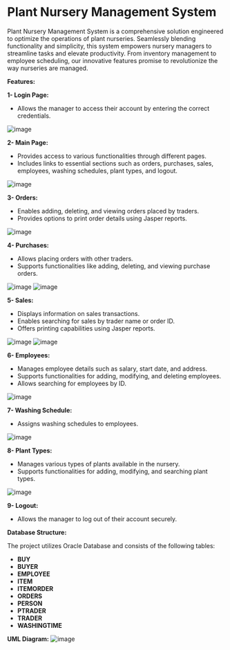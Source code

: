# Plant Nursery Management System

Plant Nursery Management System is a comprehensive solution engineered to optimize the operations of plant nurseries. Seamlessly blending functionality and simplicity, this system empowers nursery managers to streamline tasks and elevate productivity. From inventory management to employee scheduling, our innovative features promise to revolutionize the way nurseries are managed.

**Features:**

**1- Login Page:**
* Allows the manager to access their account by entering the correct credentials.
  
![image](https://github.com/AbdelrahmanJaber/Plant-Nursery-Management-System/assets/113253216/d8af2d64-5a4b-4320-87ec-5503fd49f1e8)

**2- Main Page:**
* Provides access to various functionalities through different pages.
* Includes links to essential sections such as orders, purchases, sales, employees, washing schedules, plant types, and logout.

![image](https://github.com/AbdelrahmanJaber/Plant-Nursery-Management-System/assets/113253216/9f66cd20-b88b-4cf6-8b9f-54ced8831036)

**3- Orders:**
* Enables adding, deleting, and viewing orders placed by traders.
* Provides options to print order details using Jasper reports.

![image](https://github.com/AbdelrahmanJaber/Plant-Nursery-Management-System/assets/113253216/abdc81f4-3a8d-493f-bf67-644ab8553fb7)

**4- Purchases:**
* Allows placing orders with other traders.
* Supports functionalities like adding, deleting, and viewing purchase orders.

![image](https://github.com/AbdelrahmanJaber/Plant-Nursery-Management-System/assets/113253216/f9470876-3968-44ed-a1d2-d5755302c7de)
![image](https://github.com/AbdelrahmanJaber/Plant-Nursery-Management-System/assets/113253216/24420f6a-d12e-4cee-a90d-4c1def79ac36)

**5- Sales:**
* Displays information on sales transactions.
* Enables searching for sales by trader name or order ID.
* Offers printing capabilities using Jasper reports.

![image](https://github.com/AbdelrahmanJaber/Plant-Nursery-Management-System/assets/113253216/c05caa52-26fc-4315-ad39-34f77bb36c05)
![image](https://github.com/AbdelrahmanJaber/Plant-Nursery-Management-System/assets/113253216/5dfafa90-7d86-49bd-85c5-16adcb53d467)

**6- Employees:**
* Manages employee details such as salary, start date, and address.
* Supports functionalities for adding, modifying, and deleting employees.
* Allows searching for employees by ID.

![image](https://github.com/AbdelrahmanJaber/Plant-Nursery-Management-System/assets/113253216/8216aa1b-991a-4c88-acde-fc8e07793f00)

**7- Washing Schedule:**
* Assigns washing schedules to employees.

![image](https://github.com/AbdelrahmanJaber/Plant-Nursery-Management-System/assets/113253216/694123bd-ead9-48f3-a655-6f6373aafc35)

**8- Plant Types:**
* Manages various types of plants available in the nursery.
* Supports functionalities for adding, modifying, and searching plant types.

![image](https://github.com/AbdelrahmanJaber/Plant-Nursery-Management-System/assets/113253216/52c23ebe-09d9-47e0-8e2e-c669de08b5a1)

**9- Logout:**
* Allows the manager to log out of their account securely.


**Database Structure:**

The project utilizes Oracle Database and consists of the following tables:

* **BUY**
* **BUYER**
* **EMPLOYEE**
* **ITEM**
* **ITEMORDER**
* **ORDERS**
* **PERSON**
* **PTRADER**
* **TRADER**
* **WASHINGTIME**


**UML Diagram:**
![image](https://github.com/AbdelrahmanJaber/Plant-Nursery-Management-System/assets/113253216/08e328b8-8b6b-435b-9cc7-7624e51c88f6)
